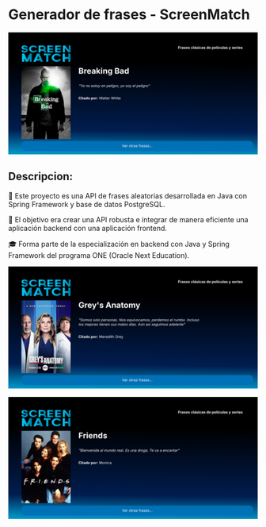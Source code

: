 # Generador de frases - ScreenMatch

![imagen](./Imagenes/imagen3.png)

## Descripcion:
🚀 Este proyecto es una API de frases aleatorias desarrollada en 
Java con Spring Framework y base de datos PostgreSQL.

🎯 El objetivo era crear una API robusta e integrar de manera 
eficiente una aplicación backend con una aplicación frontend.

🎓 Forma parte de la especialización en backend con Java y Spring
Framework del programa ONE (Oracle Next Education).

![imagen](./Imagenes/imagen1.png)

![imagen](./Imagenes/imagen2.png)